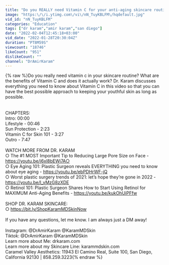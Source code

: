 ```yaml
---
title: "Do you REALLY need Vitamin C for your anti-aging skincare routine?"
image: "https:\/\/i.ytimg.com\/vi\/nN_TuyKBLFM\/hqdefault.jpg"
vid_id: "nN_TuyKBLFM"
categories: "Education"
tags: ["dr karam","amir karam","san diego"]
date: "2022-02-04T12:45:18+03:00"
vid_date: "2022-01-28T20:30:04Z"
duration: "PT8M59S"
viewcount: "18746"
likeCount: "951"
dislikeCount: ""
channel: "DrAmirKaram"
---
```

{% raw %}Do you really need vitamin c in your skincare routine? What are the benefits of Vitamin C and does it actually work? Dr. Karam discusses everything you need to know about Vitamin C in this video so that you can have the best possible approach to keeping your youthful skin as long as possible. <br /><br /><br />CHAPTERS:<br />Intro: 00:00<br />Lifestyle - 00:46<br />Sun Protection - 2:23<br />Vitamin C for Skin 101 - 3:27<br />Outro - 7:47<br /><br />WATCH MORE FROM DR. KARAM<br />○ The #1 MOST Important Tip to Reducing Large Pore Size on Face - <a rel="nofollow" target="blank" href="https://youtu.be/j6xl8bEWi7A○">https://youtu.be/j6xl8bEWi7A○</a> <br />○  Eye Aging 101: Plastic Surgeon reveals EVERYTHING you need to know about eye aging - <a rel="nofollow" target="blank" href="https://youtu.be/ebPDHrWF-jQ">https://youtu.be/ebPDHrWF-jQ</a><br />○ Worst plastic surgery trends of 2021: let’s hope they’re gone in 2022 - <a rel="nofollow" target="blank" href="https://youtu.be/I_vMzG8zXDE">https://youtu.be/I_vMzG8zXDE</a><br />○ Retinol 101: Plastic Surgeon Shares How to Start Using Retinol for MAXIMUM Anti-Aging Benefits - <a rel="nofollow" target="blank" href="https://youtu.be/kukOhUiPFfw">https://youtu.be/kukOhUiPFfw</a><br /><br />SHOP DR. KARAM SKINCARE:<br />○ <a rel="nofollow" target="blank" href="https://bit.ly/ShopKaramMDSkinNow">https://bit.ly/ShopKaramMDSkinNow</a><br /><br />If you have any questions, let me know. I am always just a DM away!<br /><br />Instagram: @DrAmirKaram @KaramMDSkin  <br />Tiktok: @DrAmirKaram @KaramMDSkin<br />Learn more about Me:  drkaram.com<br />Learn more about my Skincare Line: karammdskin.com<br />Caramel Valley Aesthetics:  11943 El Camino Real, Suite 100, San Diego, California 92130 | 858.259.3223{% endraw %}
